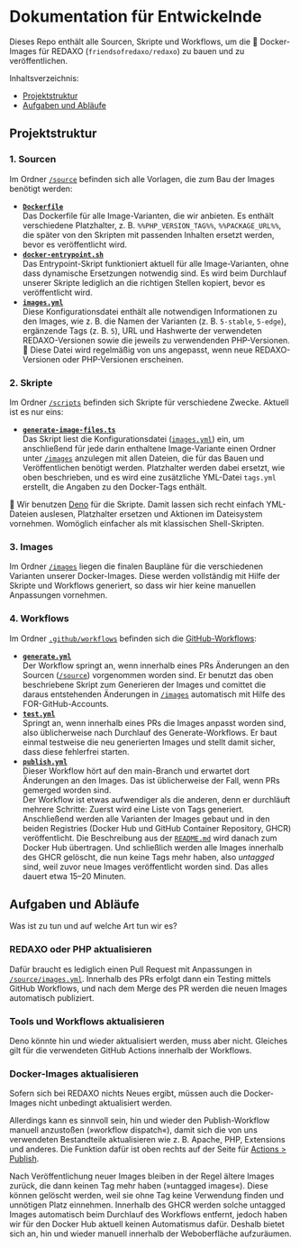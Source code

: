 # Dokumentation für Entwickelnde

Dieses Repo enthält alle Sourcen, Skripte und Workflows, um die 🐳 Docker-Images für REDAXO (`friendsofredaxo/redaxo`) zu bauen und zu veröffentlichen.

Inhaltsverzeichnis:
* [Projektstruktur](#projektstruktur)
* [Aufgaben und Abläufe](#aufgaben-und-abläufe)


## Projektstruktur

### 1. Sourcen

Im Ordner [`/source`](https://github.com/FriendsOfREDAXO/docker-redaxo/tree/main/source) befinden sich alle Vorlagen, die zum Bau der Images benötigt werden:

- **[`Dockerfile`](https://github.com/FriendsOfREDAXO/docker-redaxo/blob/main/source/Dockerfile)**  
  Das Dockerfile für alle Image-Varianten, die wir anbieten. Es enthält verschiedene Platzhalter, z. B. `%%PHP_VERSION_TAG%%`, `%%PACKAGE_URL%%`, die später von den Skripten mit passenden Inhalten ersetzt werden, bevor es veröffentlicht wird.
- **[`docker-entrypoint.sh`](https://github.com/FriendsOfREDAXO/docker-redaxo/blob/main/source/docker-entrypoint.sh)**  
  Das Entrypoint-Skript funktioniert aktuell für alle Image-Varianten, ohne dass dynamische Ersetzungen notwendig sind. Es wird beim Durchlauf unserer Skripte lediglich an die richtigen Stellen kopiert, bevor es veröffentlicht wird.
- **[`images.yml`](https://github.com/FriendsOfREDAXO/docker-redaxo/blob/main/source/images.yml)**  
  Diese Konfigurationsdatei enthält alle notwendigen Informationen zu den Images, wie z. B. die Namen der Varianten (z. B. `5-stable`, `5-edge`), ergänzende Tags (z. B. `5`), URL und Hashwerte der verwendeten REDAXO-Versionen sowie die jeweils zu verwendenden PHP-Versionen.  
  🍄 Diese Datei wird regelmäßig von uns angepasst, wenn neue REDAXO-Versionen oder PHP-Versionen erscheinen.


### 2. Skripte

Im Ordner [`/scripts`](https://github.com/FriendsOfREDAXO/docker-redaxo/tree/main/scripts) befinden sich Skripte für verschiedene Zwecke. Aktuell ist es nur eins:

- **[`generate-image-files.ts`](https://github.com/FriendsOfREDAXO/docker-redaxo/blob/main/scripts/generate-image-files.ts)**  
  Das Skript liest die Konfigurationsdatei ([`images.yml`](https://github.com/FriendsOfREDAXO/docker-redaxo/blob/main/source/images.yml)) ein, um anschließend für jede darin enthaltene Image-Variante einen Ordner unter [`/images`](https://github.com/FriendsOfREDAXO/docker-redaxo/tree/main/images) anzulegen mit allen Dateien, die für das Bauen und Veröffentlichen benötigt werden. Platzhalter werden dabei ersetzt, wie oben beschrieben, und es wird eine zusätzliche YML-Datei `tags.yml` erstellt, die Angaben zu den Docker-Tags enthält.

🍄 Wir benutzen [Deno](https://deno.com/) für die Skripte. Damit lassen sich recht einfach YML-Dateien auslesen, Platzhalter ersetzen und Aktionen im Dateisystem vornehmen. Womöglich einfacher als mit klassischen Shell-Skripten.


### 3. Images

Im Ordner [`/images`](https://github.com/FriendsOfREDAXO/docker-redaxo/tree/main/images) liegen die finalen Baupläne für die verschiedenen Varianten unserer Docker-Images. Diese werden vollständig mit Hilfe der Skripte und Workflows generiert, so dass wir hier keine manuellen Anpassungen vornehmen.


### 4. Workflows

Im Ordner [`.github/workflows`](https://github.com/FriendsOfREDAXO/docker-redaxo/tree/main/.github/workflows) befinden sich die [GitHub-Workflows](https://docs.github.com/en/actions/using-workflows/about-workflows):

- **[`generate.yml`](https://github.com/FriendsOfREDAXO/docker-redaxo/blob/main/.github/workflows/generate.yml)**  
  Der Workflow springt an, wenn innerhalb eines PRs Änderungen an den Sourcen ([`/source`](https://github.com/FriendsOfREDAXO/docker-redaxo/tree/main/source)) vorgenommen worden sind. Er benutzt das oben beschriebene Skript zum Generieren der Images und comittet die daraus entstehenden Änderungen in [`/images`](https://github.com/FriendsOfREDAXO/docker-redaxo/tree/main/images) automatisch mit Hilfe des FOR-GitHub-Accounts.
- **[`test.yml`](https://github.com/FriendsOfREDAXO/docker-redaxo/blob/main/.github/workflows/test.yml)**  
  Springt an, wenn innerhalb eines PRs die Images anpasst worden sind, also üblicherweise nach Durchlauf des Generate-Workflows. Er baut einmal testweise die neu generierten Images und stellt damit sicher, dass diese fehlerfrei starten.
- **[`publish.yml`](https://github.com/FriendsOfREDAXO/docker-redaxo/blob/main/.github/workflows/publish.yml)**  
  Dieser Workflow hört auf den main-Branch und erwartet dort Änderungen an den Images. Das ist üblicherweise der Fall, wenn PRs gemerged worden sind.  
  Der Workflow ist etwas aufwendiger als die anderen, denn er durchläuft mehrere Schritte: Zuerst wird eine Liste von Tags generiert. Anschließend werden alle Varianten der Images gebaut und in den beiden Registries (Docker Hub und GitHub Container Repository, GHCR) veröffentlicht. Die Beschreibung aus der [`README.md`](https://github.com/FriendsOfREDAXO/docker-redaxo/blob/main/README.md) wird danach zum Docker Hub übertragen. Und schließlich werden alle Images innerhalb des GHCR gelöscht, die nun keine Tags mehr haben, also _untagged_ sind, weil zuvor neue Images veröffentlicht worden sind. Das alles dauert etwa 15–20 Minuten.  


## Aufgaben und Abläufe

Was ist zu tun und auf welche Art tun wir es?

### REDAXO oder PHP aktualisieren

Dafür braucht es lediglich einen Pull Request mit Anpassungen in [`/source/images.yml`](https://github.com/FriendsOfREDAXO/docker-redaxo/blob/main/source/images.yml). Innerhalb des PRs erfolgt dann ein Testing mittels GitHub Workflows, und nach dem Merge des PR werden die neuen Images automatisch publiziert.

### Tools und Workflows aktualisieren

Deno könnte hin und wieder aktualisiert werden, muss aber nicht. Gleiches gilt für die verwendeten GitHub Actions innerhalb der Workflows.

### Docker-Images aktualisieren

Sofern sich bei REDAXO nichts Neues ergibt, müssen auch die Docker-Images nicht unbedingt aktualisiert werden. 

Allerdings kann es sinnvoll sein, hin und wieder den Publish-Workflow manuell anzustoßen (»workflow dispatch«), damit sich die von uns verwendeten Bestandteile aktualisieren wie z. B. Apache, PHP, Extensions und anderes. Die Funktion dafür ist oben rechts auf der Seite für [Actions > Publish](https://github.com/FriendsOfREDAXO/docker-redaxo/actions/workflows/publish.yml).

Nach Veröffentlichung neuer Images bleiben in der Regel ältere Images zurück, die dann keinen Tag mehr haben (»untagged images«). Diese können gelöscht werden, weil sie ohne Tag keine Verwendung finden und unnötigen Platz einnehmen. Innerhalb des GHCR werden solche untagged Images automatisch beim Durchlauf des Workflows entfernt, jedoch haben wir für den Docker Hub aktuell keinen Automatismus dafür. Deshalb bietet sich an, hin und wieder manuell innerhalb der Weboberfläche aufzuräumen.
